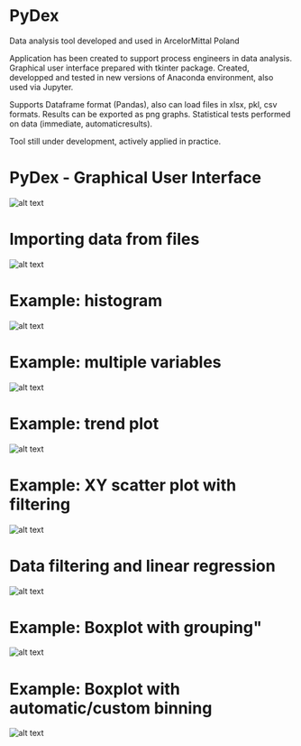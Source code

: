 # PyDex
Data analysis tool developed and used in ArcelorMittal Poland

Application has been created to support process engineers in data analysis.
Graphical user interface prepared with tkinter package.
Created, developped and tested in new versions of Anaconda environment, also used via Jupyter.

Supports Dataframe format (Pandas), also can load files in xlsx, pkl, csv formats.
Results can be exported as png graphs.
Statistical tests performed on data (immediate, automaticresults).

Tool still under development, actively applied in practice.

# PyDex - Graphical User Interface
![alt text](screenshots/2.png "Graphical User Interface")
# Importing data from files
![alt text](screenshots/3.png "Importing data from files")
# Example: histogram
![alt text](screenshots/4.png "Example: histogram")
# Example: multiple variables
![alt text](screenshots/5.png "Example: multiple variables")
# Example: trend plot
![alt text](screenshots/6.png "Example: trend plot")
# Example: XY scatter plot with filtering
![alt text](screenshots/7.png "Example: XY scatter plot with filtering")
# Data filtering and linear regression
![alt text](screenshots/8.png "Example: Data filtering and linear regression")
# Example: Boxplot with grouping"
![alt text](screenshots/9.png "Example: Boxplot with grouping")
# Example: Boxplot with automatic/custom binning
![alt text](screenshots/10.png "Example: Boxplot with automatic/custom binning")

